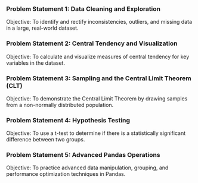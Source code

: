 ### Problem Statement 1: Data Cleaning and Exploration
Objective: To identify and rectify inconsistencies, outliers, and missing data in a large, real-world dataset.

### Problem Statement 2: Central Tendency and Visualization
Objective: To calculate and visualize measures of central tendency for key variables in the dataset.

### Problem Statement 3: Sampling and the Central Limit Theorem (CLT)
Objective: To demonstrate the Central Limit Theorem by drawing samples from a non-normally distributed population.

### Problem Statement 4: Hypothesis Testing
Objective: To use a t-test to determine if there is a statistically significant difference between two groups.

### Problem Statement 5: Advanced Pandas Operations
Objective: To practice advanced data manipulation, grouping, and performance optimization techniques in Pandas.
